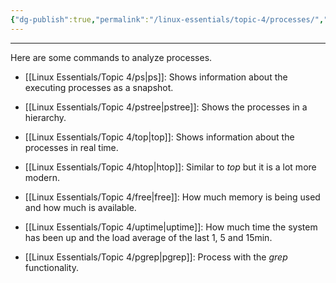 ```yaml
---
{"dg-publish":true,"permalink":"/linux-essentials/topic-4/processes/","noteIcon":"1"}
---
```


---
Here are some commands to analyze processes. 

- [[Linux Essentials/Topic 4/ps\|ps]]: Shows information about the executing processes as a snapshot.
- [[Linux Essentials/Topic 4/pstree\|pstree]]: Shows the processes in a hierarchy.
- [[Linux Essentials/Topic 4/top\|top]]: Shows information about the processes in real time.
- [[Linux Essentials/Topic 4/htop\|htop]]: Similar to _top_ but it is a lot more modern.

- [[Linux Essentials/Topic 4/free\|free]]: How much memory is being used and how much is available.
- [[Linux Essentials/Topic 4/uptime\|uptime]]: How much time the system has been up and the load average of the last 1, 5 and 15min.
- [[Linux Essentials/Topic 4/pgrep\|pgrep]]: Process with the _grep_ functionality.
